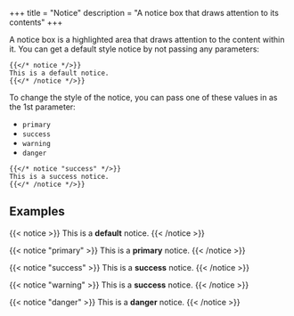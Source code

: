 +++
title = "Notice"
description = "A notice box that draws attention to its contents"
+++

A notice box is a highlighted area that draws attention to the content within it. You can get a default style notice by not passing any parameters:
 
 ```
{{</* notice */>}}
This is a default notice.
{{</* /notice */>}}
```
 
 To change the style of the notice, you can pass one of these values in as the 1st parameter:

* `primary`
* `success`
* `warning`
* `danger`

```
{{</* notice "success" */>}}
This is a success notice.
{{</* /notice */>}}
```

## Examples

{{< notice >}}
This is a __default__ notice.
{{< /notice >}}


{{< notice "primary" >}}
This is a __primary__ notice.
{{< /notice >}}


{{< notice "success" >}}
This is a __success__ notice.
{{< /notice >}}


{{< notice "warning" >}}
This is a __success__ notice.
{{< /notice >}}


{{< notice "danger" >}}
This is a __danger__ notice.
{{< /notice >}}